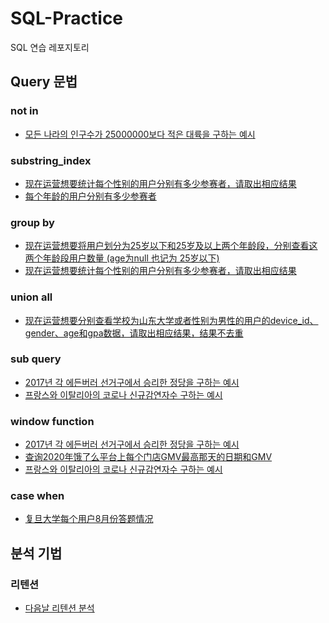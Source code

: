 # SQL-Practice
SQL 연습 레포지토리

## Query 문법

### not in
- [모든 나라의 인구수가 25000000보다 적은 대륙을 구하는 예시](https://github.com/ClaireZzhao/SQL-Practice/blob/main/%EB%AA%A8%EB%93%A0%20%EB%82%98%EB%9D%BC%EC%9D%98%20%EC%9D%B8%EA%B5%AC%EC%88%98%EA%B0%80%2025000000%EB%B3%B4%EB%8B%A4%20%EC%A0%81%EC%9D%80%20%EB%8C%80%EB%A5%99%EC%9D%84%20%EA%B5%AC%ED%95%98%EB%8A%94%20%EC%98%88%EC%8B%9C%20(not%20in%20%EC%82%AC%EC%9A%A9).md)

### substring_index
- [现在运营想要统计每个性别的用户分别有多少参赛者，请取出相应结果](https://github.com/ClaireZzhao/SQL-Practice/blob/main/%E7%8E%B0%E5%9C%A8%E8%BF%90%E8%90%A5%E6%83%B3%E8%A6%81%E7%BB%9F%E8%AE%A1%E6%AF%8F%E4%B8%AA%E6%80%A7%E5%88%AB%E7%9A%84%E7%94%A8%E6%88%B7%E5%88%86%E5%88%AB%E6%9C%89%E5%A4%9A%E5%B0%91%E5%8F%82%E8%B5%9B%E8%80%85%EF%BC%8C%E8%AF%B7%E5%8F%96%E5%87%BA%E7%9B%B8%E5%BA%94%E7%BB%93%E6%9E%9C.md)
- [每个年龄的用户分别有多少参赛者](https://github.com/ClaireZzhao/SQL-Practice/blob/main/%E6%AF%8F%E4%B8%AA%E5%B9%B4%E9%BE%84%E7%9A%84%E7%94%A8%E6%88%B7%E5%88%86%E5%88%AB%E6%9C%89%E5%A4%9A%E5%B0%91%E5%8F%82%E8%B5%9B%E8%80%85.md)

### group by
- [现在运营想要将用户划分为25岁以下和25岁及以上两个年龄段，分别查看这两个年龄段用户数量 (age为null 也记为 25岁以下)](https://github.com/ClaireZzhao/SQL-Practice/blob/main/%E7%8E%B0%E5%9C%A8%E8%BF%90%E8%90%A5%E6%83%B3%E8%A6%81%E5%B0%86%E7%94%A8%E6%88%B7%E5%88%92%E5%88%86%E4%B8%BA25%E5%B2%81%E4%BB%A5%E4%B8%8B%E5%92%8C25%E5%B2%81%E5%8F%8A%E4%BB%A5%E4%B8%8A%E4%B8%A4%E4%B8%AA%E5%B9%B4%E9%BE%84%E6%AE%B5%EF%BC%8C%E5%88%86%E5%88%AB%E6%9F%A5%E7%9C%8B%E8%BF%99%E4%B8%A4%E4%B8%AA%E5%B9%B4%E9%BE%84%E6%AE%B5%E7%94%A8%E6%88%B7%E6%95%B0%E9%87%8F%20(age%E4%B8%BAnull%20%E4%B9%9F%E8%AE%B0%E4%B8%BA%2025%E5%B2%81%E4%BB%A5%E4%B8%8B).md)
- [现在运营想要统计每个性别的用户分别有多少参赛者，请取出相应结果](https://github.com/ClaireZzhao/SQL-Practice/blob/main/%E7%8E%B0%E5%9C%A8%E8%BF%90%E8%90%A5%E6%83%B3%E8%A6%81%E7%BB%9F%E8%AE%A1%E6%AF%8F%E4%B8%AA%E6%80%A7%E5%88%AB%E7%9A%84%E7%94%A8%E6%88%B7%E5%88%86%E5%88%AB%E6%9C%89%E5%A4%9A%E5%B0%91%E5%8F%82%E8%B5%9B%E8%80%85%EF%BC%8C%E8%AF%B7%E5%8F%96%E5%87%BA%E7%9B%B8%E5%BA%94%E7%BB%93%E6%9E%9C.md)

### union all
- [现在运营想要分别查看学校为山东大学或者性别为男性的用户的device_id、gender、age和gpa数据，请取出相应结果，结果不去重](https://github.com/ClaireZzhao/SQL-Practice/blob/main/%E7%8E%B0%E5%9C%A8%E8%BF%90%E8%90%A5%E6%83%B3%E8%A6%81%E5%88%86%E5%88%AB%E6%9F%A5%E7%9C%8B%E5%AD%A6%E6%A0%A1%E4%B8%BA%E5%B1%B1%E4%B8%9C%E5%A4%A7%E5%AD%A6%E6%88%96%E8%80%85%E6%80%A7%E5%88%AB%E4%B8%BA%E7%94%B7%E6%80%A7%E7%9A%84%E7%94%A8%E6%88%B7%E7%9A%84device_id%E3%80%81gender%E3%80%81age%E5%92%8Cgpa%E6%95%B0%E6%8D%AE%EF%BC%8C%E8%AF%B7%E5%8F%96%E5%87%BA%E7%9B%B8%E5%BA%94%E7%BB%93%E6%9E%9C%EF%BC%8C%E7%BB%93%E6%9E%9C%E4%B8%8D%E5%8E%BB%E9%87%8D.md)

### sub query
- [2017년 각 에든버러 선거구에서 승리한 정당을 구하는 예시](https://github.com/ClaireZzhao/SQL-Practice/blob/main/2017%EB%85%84%20%EA%B0%81%20%EC%97%90%EB%93%A0%EB%B2%84%EB%9F%AC%20%EC%84%A0%EA%B1%B0%EA%B5%AC%EC%97%90%EC%84%9C%20%EC%8A%B9%EB%A6%AC%ED%95%9C%20%EC%A0%95%EB%8B%B9%EC%9D%84%20%EA%B5%AC%ED%95%98%EB%8A%94%20%EC%98%88%EC%8B%9C(from%20%EC%A0%88%EC%97%90%20%EC%84%9C%EB%B8%8C%EC%BF%BC%EB%A6%AC%20%2B%20%20window%20function%20%EC%82%AC%EC%9A%A9).md)
- [프랑스와 이탈리아의 코로나 신규감연자수 구하는 예시](https://github.com/ClaireZzhao/SQL-Practice/blob/main/%ED%94%84%EB%9E%91%EC%8A%A4%EC%99%80%20%EC%9D%B4%ED%83%88%EB%A6%AC%EC%95%84%EC%9D%98%20%EC%BD%94%EB%A1%9C%EB%82%98%20%EC%8B%A0%EA%B7%9C%EA%B0%90%EC%97%B0%EC%9E%90%EC%88%98%20%EA%B5%AC%ED%95%98%EB%8A%94%20%EC%98%88%EC%8B%9C%20(%EC%84%9C%EB%B8%8C%EC%BF%BC%EB%A6%AC%20%2B%20window%20function%20%EC%82%AC%EC%9A%A9).md)

### window function
- [2017년 각 에든버러 선거구에서 승리한 정당을 구하는 예시](https://github.com/ClaireZzhao/SQL-Practice/blob/main/2017%EB%85%84%20%EA%B0%81%20%EC%97%90%EB%93%A0%EB%B2%84%EB%9F%AC%20%EC%84%A0%EA%B1%B0%EA%B5%AC%EC%97%90%EC%84%9C%20%EC%8A%B9%EB%A6%AC%ED%95%9C%20%EC%A0%95%EB%8B%B9%EC%9D%84%20%EA%B5%AC%ED%95%98%EB%8A%94%20%EC%98%88%EC%8B%9C(from%20%EC%A0%88%EC%97%90%20%EC%84%9C%EB%B8%8C%EC%BF%BC%EB%A6%AC%20%2B%20%20window%20function%20%EC%82%AC%EC%9A%A9).md)
- [查询2020年饿了么平台上每个门店GMV最高那天的日期和GMV](https://github.com/ClaireZzhao/SQL-Practice/blob/main/%E6%9F%A5%E8%AF%A22020%E5%B9%B4%E9%A5%BF%E4%BA%86%E4%B9%88%E5%B9%B3%E5%8F%B0%E4%B8%8A%E6%AF%8F%E4%B8%AA%E9%97%A8%E5%BA%97GMV%E6%9C%80%E9%AB%98%E9%82%A3%E5%A4%A9%E7%9A%84%E6%97%A5%E6%9C%9F%E5%92%8CGMV%20%EF%BC%88window%20function.md)
- [프랑스와 이탈리아의 코로나 신규감연자수 구하는 예시](https://github.com/ClaireZzhao/SQL-Practice/blob/main/%ED%94%84%EB%9E%91%EC%8A%A4%EC%99%80%20%EC%9D%B4%ED%83%88%EB%A6%AC%EC%95%84%EC%9D%98%20%EC%BD%94%EB%A1%9C%EB%82%98%20%EC%8B%A0%EA%B7%9C%EA%B0%90%EC%97%B0%EC%9E%90%EC%88%98%20%EA%B5%AC%ED%95%98%EB%8A%94%20%EC%98%88%EC%8B%9C%20(%EC%84%9C%EB%B8%8C%EC%BF%BC%EB%A6%AC%20%2B%20window%20function%20%EC%82%AC%EC%9A%A9).md)

### case when
- [复旦大学每个用户8月份答题情况](https://github.com/ClaireZzhao/SQL-Practice/blob/main/%E5%A4%8D%E6%97%A6%E5%A4%A7%E5%AD%A6%E6%AF%8F%E4%B8%AA%E7%94%A8%E6%88%B78%E6%9C%88%E4%BB%BD%E7%BB%83%E4%B9%A0%E6%83%85%E5%86%B5.md)
## 분석 기법

### 리텐션
- [다음날 리텐션 분석](https://github.com/ClaireZzhao/SQL-Practice/blob/main/%EB%8B%A4%EC%9D%8C%EB%82%A0%20%EB%A6%AC%ED%85%90%EC%85%98%20%EA%B5%AC%ED%95%98%EA%B8%B0.md)
